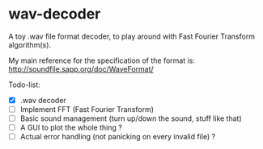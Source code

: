 # wav-decoder
A toy .wav file format decoder, to play around with Fast Fourier Transform algorithm(s).

My main reference for the specification of the format is:
http://soundfile.sapp.org/doc/WaveFormat/

Todo-list:
- [x] .wav decoder
- [ ] Implement FFT (Fast Fourier Transform) 
- [ ] Basic sound management (turn up/down the sound, stuff like that)
- [ ] A GUI to plot the whole thing ?
- [ ] Actual error handling (not panicking on every invalid file) ?